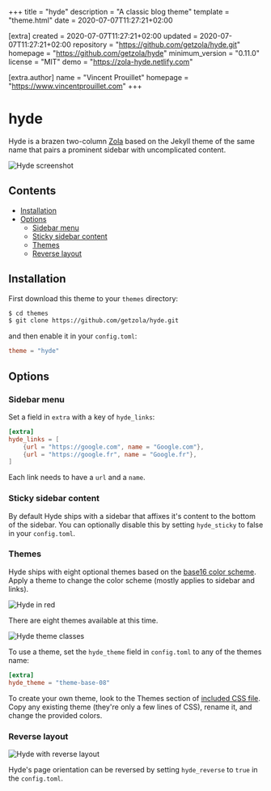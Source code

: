 
+++
title = "hyde"
description = "A classic blog theme"
template = "theme.html"
date = 2020-07-07T11:27:21+02:00

[extra]
created = 2020-07-07T11:27:21+02:00
updated = 2020-07-07T11:27:21+02:00
repository = "https://github.com/getzola/hyde.git"
homepage = "https://github.com/getzola/hyde"
minimum_version = "0.11.0"
license = "MIT"
demo = "https://zola-hyde.netlify.com"

[extra.author]
name = "Vincent Prouillet"
homepage = "https://www.vincentprouillet.com"
+++        

# hyde
Hyde is a brazen two-column [Zola](https://github.com/getzola/zola) based on the Jekyll theme of the same name that pairs a prominent sidebar with uncomplicated content.

![Hyde screenshot](https://f.cloud.github.com/assets/98681/1831228/42af6c6a-7384-11e3-98fb-e0b923ee0468.png)


## Contents

- [Installation](#installation)
- [Options](#options)
  - [Sidebar menu](#sidebar-menu)
  - [Sticky sidebar content](#sticky-sidebar-content)
  - [Themes](#themes)
  - [Reverse layout](#reverse-layout)

## Installation
First download this theme to your `themes` directory:

```bash
$ cd themes
$ git clone https://github.com/getzola/hyde.git
```
and then enable it in your `config.toml`:

```toml
theme = "hyde"
```

## Options

### Sidebar menu
Set a field in `extra` with a key of `hyde_links`:
```toml
[extra]
hyde_links = [
    {url = "https://google.com", name = "Google.com"},
    {url = "https://google.fr", name = "Google.fr"},
]
```
Each link needs to have a `url` and a `name`.

### Sticky sidebar content
By default Hyde ships with a sidebar that affixes it's content to the bottom of the sidebar. You can optionally disable this by setting `hyde_sticky` to false in your `config.toml`.

### Themes
Hyde ships with eight optional themes based on the [base16 color scheme](https://github.com/chriskempson/base16). Apply a theme to change the color scheme (mostly applies to sidebar and links).

![Hyde in red](https://f.cloud.github.com/assets/98681/1831229/42b0b354-7384-11e3-8462-31b8df193fe5.png)

There are eight themes available at this time.

![Hyde theme classes](https://f.cloud.github.com/assets/98681/1817044/e5b0ec06-6f68-11e3-83d7-acd1942797a1.png)

To use a theme, set the `hyde_theme` field in `config.toml` to any of the themes name:

```toml
[extra]
hyde_theme = "theme-base-08"
```

To create your own theme, look to the Themes section of [included CSS file](https://github.com/poole/hyde/blob/master/public/css/hyde.css). Copy any existing theme (they're only a few lines of CSS), rename it, and change the provided colors.

### Reverse layout

![Hyde with reverse layout](https://f.cloud.github.com/assets/98681/1831230/42b0d3ac-7384-11e3-8d54-2065afd03f9e.png)

Hyde's page orientation can be reversed by setting `hyde_reverse` to `true` in the `config.toml`.

        